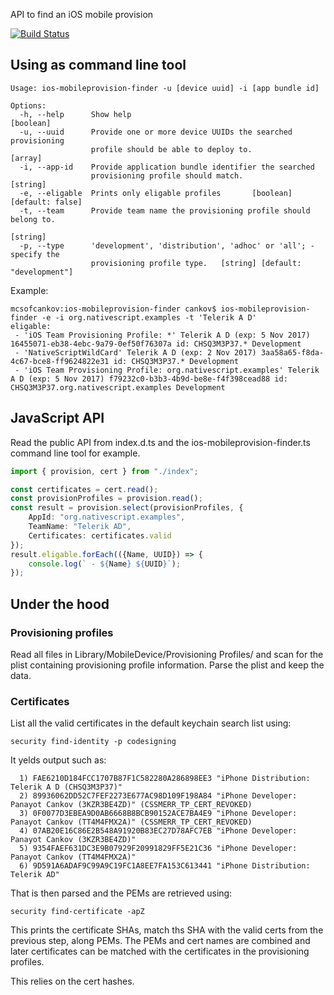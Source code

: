API to find an iOS mobile provision

[![Build Status](https://travis-ci.org/NativeScript/ios-mobileprovision-finder.svg?branch=master)](https://travis-ci.org/NativeScript/ios-mobileprovision-finder)

## Using as command line tool
```
Usage: ios-mobileprovision-finder -u [device uuid] -i [app bundle id]

Options:
  -h, --help      Show help                                            [boolean]
  -u, --uuid      Provide one or more device UUIDs the searched provisioning
                  profile should be able to deploy to.                   [array]
  -i, --app-id    Provide application bundle identifier the searched
                  provisioning profile should match.                    [string]
  -e, --eligable  Prints only eligable profiles       [boolean] [default: false]
  -t, --team      Provide team name the provisioning profile should belong to.
                                                                        [string]
  -p, --type      'development', 'distribution', 'adhoc' or 'all'; - specify the
                  provisioning profile type.   [string] [default: "development"]
```

Example:
```
mcsofcankov:ios-mobileprovision-finder cankov$ ios-mobileprovision-finder -e -i org.nativescript.examples -t 'Telerik A D'
eligable:
 - 'iOS Team Provisioning Profile: *' Telerik A D (exp: 5 Nov 2017) 16455071-eb38-4ebc-9a79-0ef50f76307a id: CHSQ3M3P37.* Development
 - 'NativeScriptWildCard' Telerik A D (exp: 2 Nov 2017) 3aa58a65-f8da-4c67-bce8-ff9624822e31 id: CHSQ3M3P37.* Development
 - 'iOS Team Provisioning Profile: org.nativescript.examples' Telerik A D (exp: 5 Nov 2017) f79232c0-b3b3-4b9d-be8e-f4f398cead88 id: CHSQ3M3P37.org.nativescript.examples Development
```

## JavaScript API
Read the public API from index.d.ts and the ios-mobileprovision-finder.ts command line tool for example.

``` TypeScript
import { provision, cert } from "./index";

const certificates = cert.read();
const provisionProfiles = provision.read();
const result = provision.select(provisionProfiles, {
    AppId: "org.nativescript.examples",
    TeamName: "Telerik AD",
    Certificates: certificates.valid
});
result.eligable.forEach(({Name, UUID}) => {
    console.log(` - ${Name} ${UUID}`);
});
```

## Under the hood
### Provisioning profiles
Read all files in Library/MobileDevice/Provisioning Profiles/ and scan for the plist containing provisioning profile information.
Parse the plist and keep the data.

### Certificates
List all the valid certificates in the default keychain search list using:
```
security find-identity -p codesigning
```
It yelds output such as:
```
  1) FAE6210D184FCC1707B87F1C582280A286898EE3 "iPhone Distribution: Telerik A D (CHSQ3M3P37)"
  2) 89936062DD52C7FEF2273E677AC98D109F198A84 "iPhone Developer: Panayot Cankov (3KZR3BE4ZD)" (CSSMERR_TP_CERT_REVOKED)
  3) 0F0077D3EBEA9D0AB6668B8BCB90152ACE7BA4E9 "iPhone Developer: Panayot Cankov (TT4M4FMX2A)" (CSSMERR_TP_CERT_REVOKED)
  4) 07AB20E16C86E2B548A91920B83EC27D78AFC7EB "iPhone Developer: Panayot Cankov (3KZR3BE4ZD)"
  5) 9354FAEF631DC3E9B07929F20991829FF5E21C36 "iPhone Developer: Panayot Cankov (TT4M4FMX2A)"
  6) 9D591A6ADAF9C99A9C19FC1A8EE7FA153C613441 "iPhone Distribution: Telerik AD"
```
That is then parsed and the PEMs are retrieved using:
```
security find-certificate -apZ
```

This prints the certificate SHAs, match ths SHA with the valid certs from the previous step, along PEMs.
The PEMs and cert names are combined and later certificates can be matched with the certificates in the provisioning profiles.

This relies on the cert hashes.
